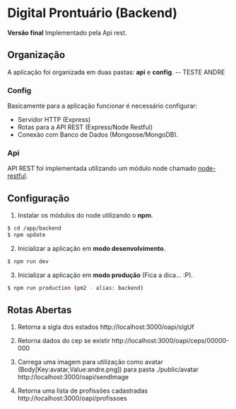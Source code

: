 # Digital Prontuário (Backend)
 **Versão final** Implementado pela Api rest.

## Organização
A aplicação foi organizada em duas pastas: **api** e **config**.
-- TESTE ANDRE
### Config
Basicamente para a aplicação funcionar é necessário configurar:
- Servidor HTTP (Express)
- Rotas para a API REST (Express/Node Restful)
- Conexão com Banco de Dados (Mongoose/MongoDB).

### Api
API REST foi implementada utilizando um módulo node chamado [node-restful](https://github.com/baugarten/node-restful).

## Configuração

1. Instalar os módulos do node utilizando o **npm**.
```sh
$ cd /app/backend
$ npm update
```

2. Inicializar a aplicação em **modo desenvolvimento**.
```sh
$ npm run dev
```

3. Inicializar a aplicação em **modo produção** (Fica a dica... :P).
```sh
$ npm run production (pm2 - alias: backend)
```

## Rotas Abertas

1. Retorna a sigla dos estados
http://localhost:3000/oapi/slgUf

2. Retorna dados do cep se existir 
http://localhost:3000/oapi/ceps/00000-000

3. Carrega uma imagem para utilização como avatar (Body[Key:avatar,Value:andre.png]) para pasta ./public/avatar
http://localhost:3000/oapi/sendImage

4. Retorna uma lista de profissões cadastradas
http://localhost:3000/oapi/profissoes
